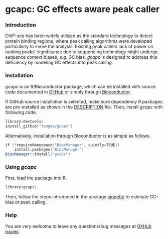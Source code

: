# gcapc: GC effects aware peak caller

### Introduction
ChIP-seq has been widely utilized as the standard technology to detect 
protein binding regions, where peak calling algorithms were developed 
particularly to serve the analysis. Existing peak callers lack of power 
on ranking peaks' significance due to sequencing technology might undergo
sequence context biases, *e.g.* GC bias. *gcapc* is designed to address 
this deficiency by modeling GC effects into peak calling.

### Installation

*gcapc* is an R/Bioconductor package, which can be installed with source
code documented in [GitHub](https://github.com/tengmx/gcapc) or simply
through [Bioconductor](https://bioconductor.org/packages/gcapc).

If GitHub source installation is selected, make sure dependency
R packages are pre-installed as shown in the
[DESCRIPTION](https://github.com/tengmx/gcapc/blob/master/DESCRIPTION) file.
Then, install *gcapc* with following code.
```s
library(devtools)
install_github("tengmx/gcapc")
```

Alternatively, installation through Bioconductor is as simple as follows.
```s
if (!requireNamespace("BiocManager", quietly=TRUE))
    install.packages("BiocManager")
BiocManager::install("gcapc")
```

### Using *gcapc*

First, load the package into R.
```s
library(gcapc)
```

Then, follow the steps introduced in the package 
[vignette](https://bioconductor.org/packages/devel/bioc/vignettes/gcapc/inst/doc/gcapc.html)
to estimate GC-bias or peak calling.

### Help

You are very welcome to leave any questions/bug messages at
[GitHub issues](https://github.com/tengmx/gcapc/issues).
